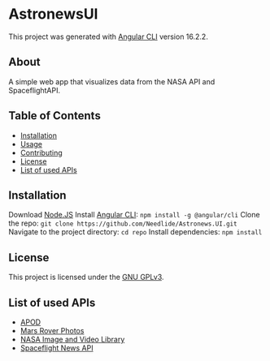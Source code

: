 # AstronewsUI

This project was generated with [Angular CLI](https://github.com/angular/angular-cli) version 16.2.2.

## About

A simple web app that visualizes data from the NASA API and SpaceflightAPI.

## Table of Contents
- [Installation](#installation)
- [Usage](#usage)
- [Contributing](#contributing)
- [License](#license)
- [List of used APIs](#list-of-used-apis)

## Installation

Download [Node.JS](https://nodejs.org/en/download/package-manager)
Install [Angular CLI](https://angular.dev/tools/cli/setup-local): `npm install -g @angular/cli`
Clone the repo: `git clone https://github.com/Needlide/Astronews.UI.git`
Navigate to the project directory: `cd repo`
Install dependencies: `npm install`

## License

This project is licensed under the [GNU GPLv3](https://www.gnu.org/licenses/gpl-3.0.en.html).

## List of used APIs

- [APOD](https://github.com/nasa/apod-api)
- [Mars Rover Photos](https://api.nasa.gov/mars-photos/api/v1/rovers/curiosity/photos?sol=1000&api_key=DEMO_KEY)
- [NASA Image and Video Library](https://images.nasa.gov/docs/images.nasa.gov_api_docs.pdf)
- [Spaceflight News API](https://www.spaceflightnewsapi.net/)
